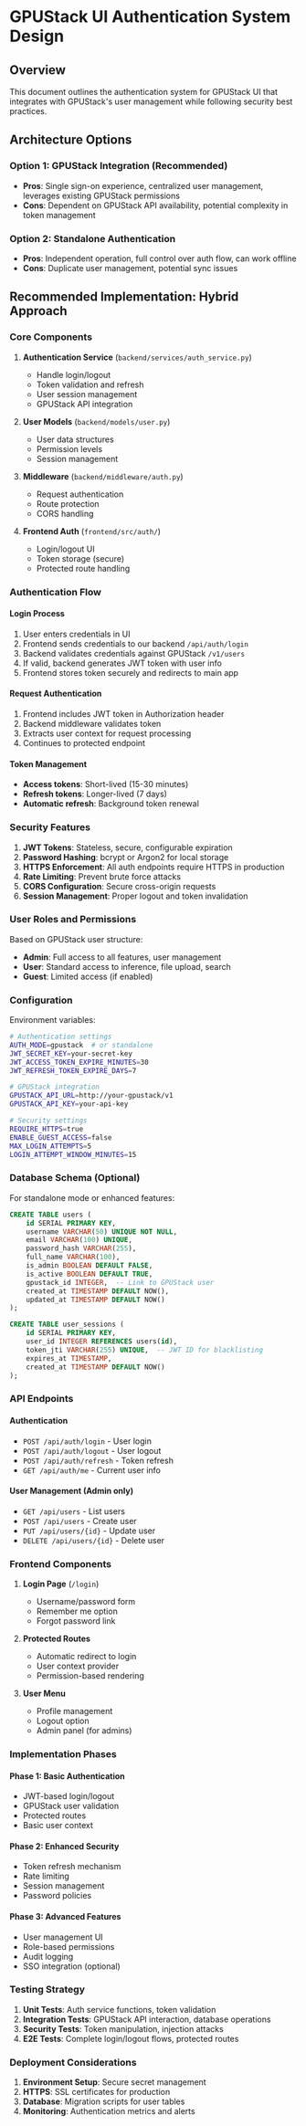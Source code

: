 # GPUStack UI Authentication System Design

## Overview
This document outlines the authentication system for GPUStack UI that integrates with GPUStack's user management while following security best practices.

## Architecture Options

### Option 1: GPUStack Integration (Recommended)
- **Pros**: Single sign-on experience, centralized user management, leverages existing GPUStack permissions
- **Cons**: Dependent on GPUStack API availability, potential complexity in token management

### Option 2: Standalone Authentication
- **Pros**: Independent operation, full control over auth flow, can work offline
- **Cons**: Duplicate user management, potential sync issues

## Recommended Implementation: Hybrid Approach

### Core Components

1. **Authentication Service** (`backend/services/auth_service.py`)
   - Handle login/logout
   - Token validation and refresh
   - User session management
   - GPUStack API integration

2. **User Models** (`backend/models/user.py`)
   - User data structures
   - Permission levels
   - Session management

3. **Middleware** (`backend/middleware/auth.py`)
   - Request authentication
   - Route protection
   - CORS handling

4. **Frontend Auth** (`frontend/src/auth/`)
   - Login/logout UI
   - Token storage (secure)
   - Protected route handling

### Authentication Flow

#### Login Process
1. User enters credentials in UI
2. Frontend sends credentials to our backend `/api/auth/login`
3. Backend validates credentials against GPUStack `/v1/users`
4. If valid, backend generates JWT token with user info
5. Frontend stores token securely and redirects to main app

#### Request Authentication
1. Frontend includes JWT token in Authorization header
2. Backend middleware validates token
3. Extracts user context for request processing
4. Continues to protected endpoint

#### Token Management
- **Access tokens**: Short-lived (15-30 minutes)
- **Refresh tokens**: Longer-lived (7 days)
- **Automatic refresh**: Background token renewal

### Security Features

1. **JWT Tokens**: Stateless, secure, configurable expiration
2. **Password Hashing**: bcrypt or Argon2 for local storage
3. **HTTPS Enforcement**: All auth endpoints require HTTPS in production
4. **Rate Limiting**: Prevent brute force attacks
5. **CORS Configuration**: Secure cross-origin requests
6. **Session Management**: Proper logout and token invalidation

### User Roles and Permissions

Based on GPUStack user structure:
- **Admin**: Full access to all features, user management
- **User**: Standard access to inference, file upload, search
- **Guest**: Limited access (if enabled)

### Configuration

Environment variables:
```bash
# Authentication settings
AUTH_MODE=gpustack  # or standalone
JWT_SECRET_KEY=your-secret-key
JWT_ACCESS_TOKEN_EXPIRE_MINUTES=30
JWT_REFRESH_TOKEN_EXPIRE_DAYS=7

# GPUStack integration
GPUSTACK_API_URL=http://your-gpustack/v1
GPUSTACK_API_KEY=your-api-key

# Security settings
REQUIRE_HTTPS=true
ENABLE_GUEST_ACCESS=false
MAX_LOGIN_ATTEMPTS=5
LOGIN_ATTEMPT_WINDOW_MINUTES=15
```

### Database Schema (Optional)

For standalone mode or enhanced features:
```sql
CREATE TABLE users (
    id SERIAL PRIMARY KEY,
    username VARCHAR(50) UNIQUE NOT NULL,
    email VARCHAR(100) UNIQUE,
    password_hash VARCHAR(255),
    full_name VARCHAR(100),
    is_admin BOOLEAN DEFAULT FALSE,
    is_active BOOLEAN DEFAULT TRUE,
    gpustack_id INTEGER,  -- Link to GPUStack user
    created_at TIMESTAMP DEFAULT NOW(),
    updated_at TIMESTAMP DEFAULT NOW()
);

CREATE TABLE user_sessions (
    id SERIAL PRIMARY KEY,
    user_id INTEGER REFERENCES users(id),
    token_jti VARCHAR(255) UNIQUE,  -- JWT ID for blacklisting
    expires_at TIMESTAMP,
    created_at TIMESTAMP DEFAULT NOW()
);
```

### API Endpoints

#### Authentication
- `POST /api/auth/login` - User login
- `POST /api/auth/logout` - User logout
- `POST /api/auth/refresh` - Token refresh
- `GET /api/auth/me` - Current user info

#### User Management (Admin only)
- `GET /api/users` - List users
- `POST /api/users` - Create user
- `PUT /api/users/{id}` - Update user
- `DELETE /api/users/{id}` - Delete user

### Frontend Components

1. **Login Page** (`/login`)
   - Username/password form
   - Remember me option
   - Forgot password link

2. **Protected Routes**
   - Automatic redirect to login
   - User context provider
   - Permission-based rendering

3. **User Menu**
   - Profile management
   - Logout option
   - Admin panel (for admins)

### Implementation Phases

#### Phase 1: Basic Authentication
- JWT-based login/logout
- GPUStack user validation
- Protected routes
- Basic user context

#### Phase 2: Enhanced Security
- Token refresh mechanism
- Rate limiting
- Session management
- Password policies

#### Phase 3: Advanced Features
- User management UI
- Role-based permissions
- Audit logging
- SSO integration (optional)

### Testing Strategy

1. **Unit Tests**: Auth service functions, token validation
2. **Integration Tests**: GPUStack API interaction, database operations
3. **Security Tests**: Token manipulation, injection attacks
4. **E2E Tests**: Complete login/logout flows, protected routes

### Deployment Considerations

1. **Environment Setup**: Secure secret management
2. **HTTPS**: SSL certificates for production
3. **Database**: Migration scripts for user tables
4. **Monitoring**: Authentication metrics and alerts
